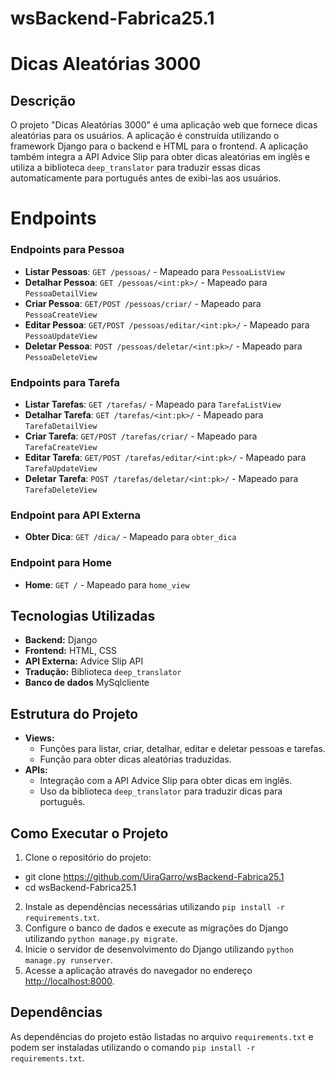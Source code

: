 # wsBackend-Fabrica25.1

# Dicas Aleatórias 3000

## Descrição
O projeto "Dicas Aleatórias 3000" é uma aplicação web que fornece dicas aleatórias para os usuários. A aplicação é construída utilizando o framework Django para o backend e HTML para o frontend. A aplicação também integra a API Advice Slip para obter dicas aleatórias em inglês e utiliza a biblioteca `deep_translator` para traduzir essas dicas automaticamente para português antes de exibi-las aos usuários.

# Endpoints

### Endpoints para Pessoa
- **Listar Pessoas**: `GET /pessoas/` - Mapeado para `PessoaListView`
- **Detalhar Pessoa**: `GET /pessoas/<int:pk>/` - Mapeado para `PessoaDetailView`
- **Criar Pessoa**: `GET/POST /pessoas/criar/` - Mapeado para `PessoaCreateView`
- **Editar Pessoa**: `GET/POST /pessoas/editar/<int:pk>/` - Mapeado para `PessoaUpdateView`
- **Deletar Pessoa**: `POST /pessoas/deletar/<int:pk>/` - Mapeado para `PessoaDeleteView`

### Endpoints para Tarefa
- **Listar Tarefas**: `GET /tarefas/` - Mapeado para `TarefaListView`
- **Detalhar Tarefa**: `GET /tarefas/<int:pk>/` - Mapeado para `TarefaDetailView`
- **Criar Tarefa**: `GET/POST /tarefas/criar/` - Mapeado para `TarefaCreateView`
- **Editar Tarefa**: `GET/POST /tarefas/editar/<int:pk>/` - Mapeado para `TarefaUpdateView`
- **Deletar Tarefa**: `POST /tarefas/deletar/<int:pk>/` - Mapeado para `TarefaDeleteView`

### Endpoint para API Externa
- **Obter Dica**: `GET /dica/` - Mapeado para `obter_dica`

### Endpoint para Home
- **Home**: `GET /` - Mapeado para `home_view`

## Tecnologias Utilizadas
- **Backend:** Django
- **Frontend:** HTML, CSS
- **API Externa:** Advice Slip API
- **Tradução:** Biblioteca `deep_translator`
- **Banco de dados** MySqlcliente

## Estrutura do Projeto
- **Views:**
  - Funções para listar, criar, detalhar, editar e deletar pessoas e tarefas.
  - Função para obter dicas aleatórias traduzidas.
- **APIs:**
  - Integração com a API Advice Slip para obter dicas em inglês.
  - Uso da biblioteca `deep_translator` para traduzir dicas para português.

## Como Executar o Projeto
1. Clone o repositório do projeto:
- git clone https://github.com/UiraGarro/wsBackend-Fabrica25.1
- cd wsBackend-Fabrica25.1
2. Instale as dependências necessárias utilizando `pip install -r requirements.txt`.
3. Configure o banco de dados e execute as migrações do Django utilizando `python manage.py migrate`.
4. Inicie o servidor de desenvolvimento do Django utilizando `python manage.py runserver`.
5. Acesse a aplicação através do navegador no endereço [http://localhost:8000](http://localhost:8000).

## Dependências
As dependências do projeto estão listadas no arquivo `requirements.txt` e podem ser instaladas utilizando o comando `pip install -r requirements.txt`.